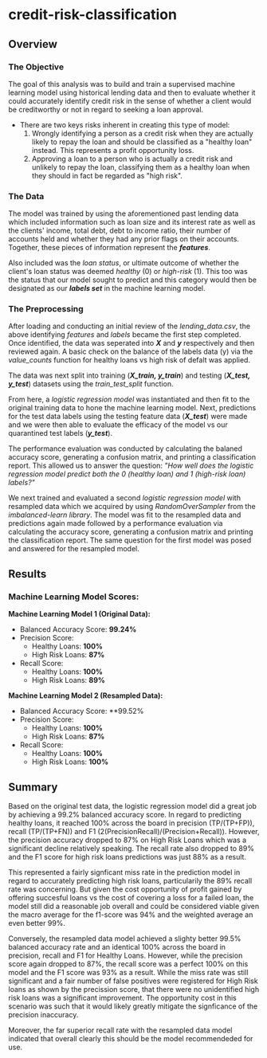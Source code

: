 # credit-risk-classification

## Overview 
### The Objective
The goal of this analysis was to build and train a supervised machine learning model using historical lending data and then to evaluate whether it could accurately identify credit risk in the sense of whether a client would be creditworthy or not in regard to seeking a loan approval. 

* There are two keys risks inherent in creating this type of model:
  1. Wrongly identifying a person as a credit risk when they are actually likely to repay the loan and should be classified as a "healthy loan" instead. This represents a profit opportunity loss.
  2. Approving a loan to a person who is actually a credit risk and unlikely to repay the loan, classifying them as a healthy loan when they should in fact be regarded as "high risk".


### The Data
The model was trained by using the aforementioned past lending data which included information such as loan size and its interest rate as well as the clients' income, total debt, debt to income ratio, their number of accounts held and whether they had any prior flags on their accounts. Together, these pieces of information represent the ***features***.

Also included was the *loan status*, or ultimate outcome of whether the client's loan status was deemed *healthy* (0) or *high-risk* (1). This too was the status that our model sought to predict and this category would then be designated as our ***labels set*** in the machine learning model.

### The Preprocessing
After loading and conducting an initial review of the *lending_data.csv*, the above identifying *features* and *labels* became the first step completed. Once identified, the data was seperated into ***X*** and ***y*** respectively and then reviewed again.  A basic check on the balance of the labels data (y) via the *value_counts* function for healthy loans vs high risk of defalt was applied.

The data was next split into training (***X_train, y_train***) and testing (***X_test, y_test***) datasets using the *train_test_split* function.

From here, a *logistic regression model* was instantiated and then fit to the original training data to hone the machine learning model. Next, predictions for the test data labels using the testing feature data (***X_test***) were made and we were then able to evaluate the efficacy of the model vs our quarantined test labels (***y_test***).

The performance evaluation was conducted by calculating the balaned accuracy score, generating a confusion matrix, and printing a classification report. This allowed us to answer the question: *"How well does the logistic regression model predict both the 0 (healthy loan) and 1 (high-risk loan) labels?"*

We next trained and evaluated a second *logistic regression model* with resampled data which we acquired by using *RandomOverSampler* from the *imbalanced-learn library*. The model was fit to the resampled data and predictions again made followed by a performance evaluation via calculating the accuracy score, generating a confusion matrix and printing the classification report. The same question for the first model was posed and answered for the resampled model.


## Results
### Machine Learning Model Scores:
**Machine Learning Model 1 (Original Data):**
  - Balanced Accuracy Score: **99.24%**
  - Precision Score: 
    - Healthy Loans: **100%**
    - High Risk Loans: **87%**
  - Recall Score: 
    - Healthy Loans: **100%**
    - High Risk Loans: **89%**
  

**Machine Learning Model 2 (Resampled Data):**
  - Balanced Accuracy Score: **99.52%
  - Precision Score: 
    - Healthy Loans: **100%** 
    - High Risk Loans: **87%**  
  - Recall Score: 
    - Healthy Loans: **100%**
    - High Risk Loans: **100%**
    

## Summary
Based on the original test data, the logistic regression model did a great job by achieving a 99.2% balanced accuracy score. In regard to predicting healthy loans, it reached 100% across the board in precision (TP/(TP+FP)), recall (TP/(TP+FN)) and F1 (2(PrecisionRecall)/(Precision+Recall)). However, the precision accuracy dropped to 87% on High Risk Loans which was a significant decline relatively speaking. The recall rate also dropped to 89% and the F1 score for high risk loans predictions was just 88% as a result.

This represented a fairly signficant miss rate in the prediction model in regard to accurately predicting high risk loans, particularily the 89% recall rate was concerning. But given the cost opportunity of profit gained by offering succesful loans vs the cost of covering a loss for a failed loan, the model still did a reasonable job overall and could be considered viable given the macro average for the f1-score was 94% and the weighted average an even better 99%.

Conversely, the resampled data model achieved a slighty better 99.5% balanced accuracy rate and an identical 100% across the board in precision, recall and F1 for Healthy Loans. However, while the precision score again dropped to 87%, the recall score was a perfect 100% on this model and the F1 score was 93% as a result. While the miss rate was still significant and a fair number of false positives were registered for High Risk loans as shown by the precission score, that there were no unidentified high risk loans was a significant improvement. The opportunity cost in this scenario was such that it would likely greatly mitigate the signficance of the precision inaccuracy. 

Moreover, the far superior recall rate with the resampled data model indicated that overall clearly this should be the model recommendeded for use.
